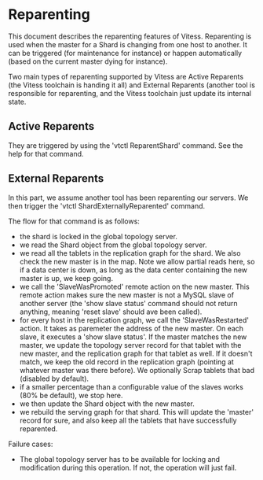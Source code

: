 # Reparenting

This document describes the reparenting features of Vitess. Reparenting is used when the master for a Shard is
changing from one host to another. It can be triggered (for maintenance for instance) or happen automatically
(based on the current master dying for instance).

Two main types of reparenting supported by Vitess are Active Reparents (the Vitess toolchain is handing it all)
and External Reparents (another tool is responsible for reparenting, and the Vitess toolchain just update its
internal state.

## Active Reparents

They are triggered by using the 'vtctl ReparentShard' command. See the help for that command.

## External Reparents

In this part, we assume another tool has been reparenting our servers. We then trigger the
'vtctl ShardExternallyReparented' command.

The flow for that command is as follows:
- the shard is locked in the global topology server.
- we read the Shard object from the global topology server.
- we read all the tablets in the replication graph for the shard. We also check the new master is in the map. Note we allow partial reads here, so if a data center is down, as long as the data center containing the new master is up, we keep going.
- we call the 'SlaveWasPromoted' remote action on the new master. This remote action makes sure the new master is not a MySQL slave of another server (the 'show slave status' command should not return anything, meaning 'reset slave' should ave been called).
- for every host in the replication graph, we call the 'SlaveWasRestarted' action. It takes as paremeter the address of the new master. On each slave, it executes a 'show slave status'. If the master matches the new master, we update the topology server record for that tablet with the new master, and the replication graph for that tablet as well. If it doesn't match, we keep the old record in the replication graph (pointing at whatever master was there before). We optionally Scrap tablets that bad (disabled by default).
- if a smaller percentage than a configurable value of the slaves works (80% be default), we stop here.
- we then update the Shard object with the new master.
- we rebuild the serving graph for that shard. This will update the 'master' record for sure, and also keep all the tablets that have successfully reparented.

Failure cases:
- The global topology server has to be available for locking and modification during this operation. If not, the operation will just fail.
